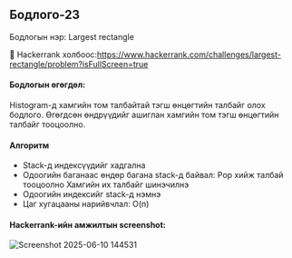 ## Бодлого-23
Бодлогын нэр: Largest rectangle

🔗 Hackerrank холбоос:https://www.hackerrank.com/challenges/largest-rectangle/problem?isFullScreen=true

#### Бодлогын өгөгдөл:
Histogram-д хамгийн том талбайтай тэгш өнцөгтийн талбайг олох бодлого. Өгөгдсөн өндрүүдийг ашиглан хамгийн том тэгш өнцөгтийн талбайг тооцоолно.

#### Алгоритм
- Stack-д индексүүдийг хадгална
- Одоогийн баганаас өндөр багана stack-д байвал:
Pop хийж талбай тооцоолно
Хамгийн их талбайг шинэчилнэ
- Одоогийн индексийг stack-д нэмнэ
- Цаг хугацааны нарийвчлал: O(n)

#### Hackerrank-ийн амжилтын screenshot:
![Screenshot 2025-06-10 144531](https://github.com/user-attachments/assets/6a00cf74-7225-4411-8da3-f6e02a3a7108)

